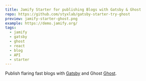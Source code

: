```yaml
---
title: Jamify Starter for publishing Blogs with Gatsby & Ghost
repo: https://github.com/styxlab/gatsby-starter-try-ghost
preview: jamify-starter-ghost.png
example: https://demo.jamify.org/
tags:
  - jamify
  - gatsby
  - ghost
  - react
  - blog
  - API
  - starter
---
```


Publish flaring fast blogs with [Gatsby](https://gatsbyjs.org) and Ghost [Ghost](https://ghost.org).
